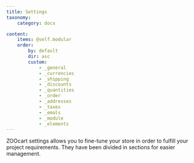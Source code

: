 ```yaml
---
title: Settings
taxonomy:
    category: docs

content:
    items: @self.modular
    order:
        by: default
        dir: asc
        custom:
            - _general
            - _currencies
            - _shipping
            - _discounts
            - _quantities
            - _order
            - _addresses
            - _taxes
            - _emals
            - _module
            - _elements
---
```


ZOOcart settings allows you to fine-tune your store in order to fulfill your project requirements. They have been divided in sections for easier management.
